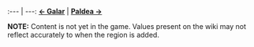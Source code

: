 :--- | ---:
[**← Galar**](#!Regions/Galar) | **[Paldea →](#!Regions/Paldea)**


**NOTE:** Content is not yet in the game. Values present on the wiki may not reflect accurately to when the region is added.
